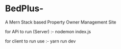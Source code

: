 # BedPlus-
A Mern Stack based Property Owner Management Site

for APi to run (Server)
 :-  nodemon index.js

for client to run use 
:-  yarn run dev
